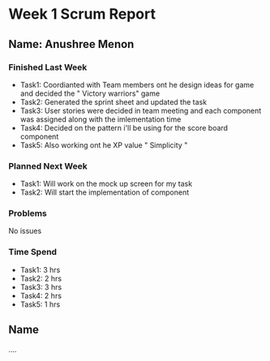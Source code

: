 # Week 1 Scrum Report 

## Name: Anushree Menon

### Finished Last Week 
- Task1: Coordianted with Team members ont he design ideas for game and decided the " Victory warriors" game
- Task2: Generated the sprint sheet and updated the task
- Task3: User stories were decided in team meeting and each component was assigned along with the imlementation time
- Task4: Decided on the pattern i'll be using for the score board component
- Task5: Also working ont he XP value " Simplicity "

### Planned Next Week 
- Task1: Will work on the mock up screen for my task
- Task2: Will start the implementation of component

### Problems
No issues

### Time Spend

- Task1: 3 hrs
- Task2: 2 hrs
- Task3: 3 hrs
- Task4: 2 hrs
- Task5: 1 hrs


## Name

....
